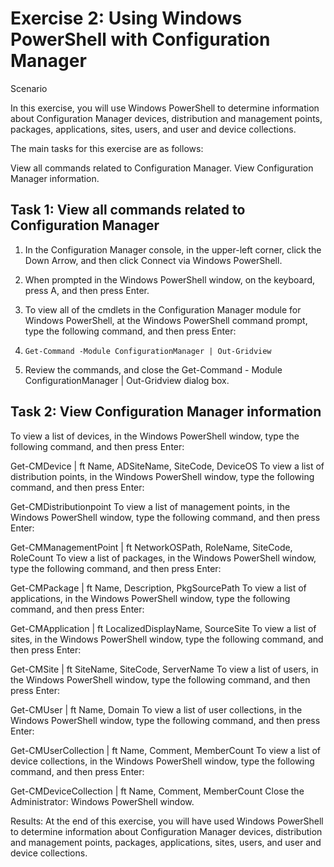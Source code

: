 # Exercise 2: Using Windows PowerShell with Configuration Manager

Scenario

In this exercise, you will use Windows PowerShell to determine information about Configuration Manager devices, distribution and management points, packages, applications, sites, users, and user and device collections.

The main tasks for this exercise are as follows:

View all commands related to Configuration Manager.
View Configuration Manager information.
## Task 1: View all commands related to Configuration Manager
1. In the Configuration Manager console, in the upper-left corner, click the Down Arrow, and then click Connect via Windows PowerShell.

2. When prompted in the Windows PowerShell window, on the keyboard, press A, and then press Enter.

3. To view all of the cmdlets in the Configuration Manager module for Windows PowerShell, at the Windows PowerShell command prompt, type the following command, and then press Enter:

4. ```Get-Command -Module ConfigurationManager | Out-Gridview```
5. Review the commands, and close the Get-Command - Module ConfigurationManager | Out-Gridview dialog box.

## Task 2: View Configuration Manager information
To view a list of devices, in the Windows PowerShell window, type the following command, and then press Enter:

Get-CMDevice | ft Name, ADSiteName, SiteCode, DeviceOS
To view a list of distribution points, in the Windows PowerShell window, type the following command, and then press Enter:

Get-CMDistributionpoint
To view a list of management points, in the Windows PowerShell window, type the following command, and then press Enter:

Get-CMManagementPoint | ft NetworkOSPath, RoleName, SiteCode, RoleCount
To view a list of packages, in the Windows PowerShell window, type the following command, and then press Enter:

Get-CMPackage | ft Name, Description, PkgSourcePath
To view a list of applications, in the Windows PowerShell window, type the following command, and then press Enter:

Get-CMApplication | ft LocalizedDisplayName, SourceSite
To view a list of sites, in the Windows PowerShell window, type the following command, and then press Enter:

Get-CMSite | ft SiteName, SiteCode, ServerName
To view a list of users, in the Windows PowerShell window, type the following command, and then press Enter:

Get-CMUser | ft Name, Domain
To view a list of user collections, in the Windows PowerShell window, type the following command, and then press Enter:

Get-CMUserCollection | ft Name, Comment, MemberCount
To view a list of device collections, in the Windows PowerShell window, type the following command, and then press Enter:

Get-CMDeviceCollection | ft Name, Comment, MemberCount
Close the Administrator: Windows PowerShell window.

Results: At the end of this exercise, you will have used Windows PowerShell to determine information about Configuration Manager devices, distribution and management points, packages, applications, sites, users, and user and device collections.